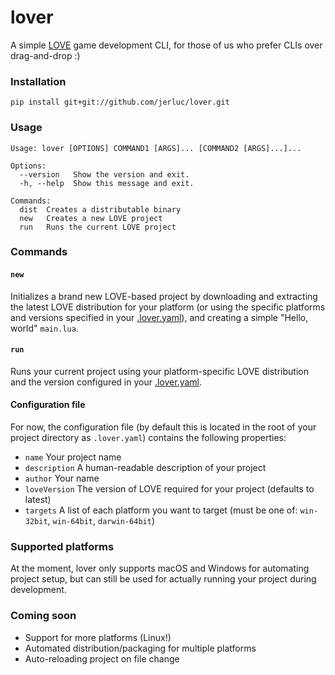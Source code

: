lover
=====

A simple [LOVE](https://love2d.org/) game development CLI, for those of
us who prefer CLIs over drag-and-drop :)

### Installation

```
pip install git+git://github.com/jerluc/lover.git
```

### Usage

```
Usage: lover [OPTIONS] COMMAND1 [ARGS]... [COMMAND2 [ARGS]...]...

Options:
  --version   Show the version and exit.
  -h, --help  Show this message and exit.

Commands:
  dist  Creates a distributable binary
  new   Creates a new LOVE project
  run   Runs the current LOVE project
```

### Commands

#### `new`

Initializes a brand new LOVE-based project by downloading and extracting
the latest LOVE distribution for your platform (or using the specific
platforms and versions specified in your
[.lover.yaml](#configuration-file)), and creating a simple "Hello,
world" `main.lua`.

#### `run`

Runs your current project using your platform-specific LOVE distribution
and the version configured in your [.lover.yaml](#configuration-file).

#### Configuration file

For now, the configuration file (by default this is located in the root
of your project directory as `.lover.yaml`) contains the following
properties:

* `name` Your project name
* `description` A human-readable description of your project
* `author` Your name
* `loveVersion` The version of LOVE required for your project (defaults
  to latest)
* `targets` A list of each platform you want to target (must be one of:
  `win-32bit`, `win-64bit`, `darwin-64bit`)

### Supported platforms

At the moment, lover only supports macOS and Windows for automating
project setup, but can still be used for actually running your project
during development.

### Coming soon

* Support for more platforms (Linux!)
* Automated distribution/packaging for multiple platforms
* Auto-reloading project on file change
